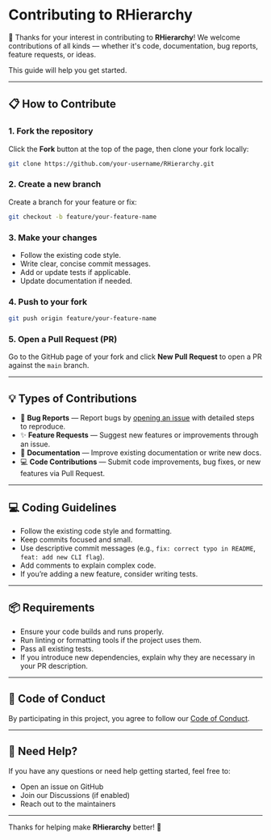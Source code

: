 # Contributing to RHierarchy

🎉 Thanks for your interest in contributing to **RHierarchy**! We welcome contributions of all kinds — whether it's code, documentation, bug reports, feature requests, or ideas.

This guide will help you get started.

---

## 📋 How to Contribute

### 1. Fork the repository

Click the **Fork** button at the top of the page, then clone your fork locally:

```bash
git clone https://github.com/your-username/RHierarchy.git
````

### 2. Create a new branch

Create a branch for your feature or fix:

```bash
git checkout -b feature/your-feature-name
```

### 3. Make your changes

* Follow the existing code style.
* Write clear, concise commit messages.
* Add or update tests if applicable.
* Update documentation if needed.

### 4. Push to your fork

```bash
git push origin feature/your-feature-name
```

### 5. Open a Pull Request (PR)

Go to the GitHub page of your fork and click **New Pull Request** to open a PR against the `main` branch.

---

## 💡 Types of Contributions

* 🐛 **Bug Reports** — Report bugs by [opening an issue](https://github.com/Redline-Team/RHierarchy/issues) with detailed steps to reproduce.
* ✨ **Feature Requests** — Suggest new features or improvements through an issue.
* 📄 **Documentation** — Improve existing documentation or write new docs.
* 💻 **Code Contributions** — Submit code improvements, bug fixes, or new features via Pull Request.

---

## 💻 Coding Guidelines

* Follow the existing code style and formatting.
* Keep commits focused and small.
* Use descriptive commit messages (e.g., `fix: correct typo in README`, `feat: add new CLI flag`).
* Add comments to explain complex code.
* If you’re adding a new feature, consider writing tests.

---

## 📦 Requirements

* Ensure your code builds and runs properly.
* Run linting or formatting tools if the project uses them.
* Pass all existing tests.
* If you introduce new dependencies, explain why they are necessary in your PR description.

---

## 🙏 Code of Conduct

By participating in this project, you agree to follow our [Code of Conduct](CODE_OF_CONDUCT.md).

---

## 🤝 Need Help?

If you have any questions or need help getting started, feel free to:

* Open an issue on GitHub
* Join our Discussions (if enabled)
* Reach out to the maintainers

---

Thanks for helping make **RHierarchy** better! 🚀
